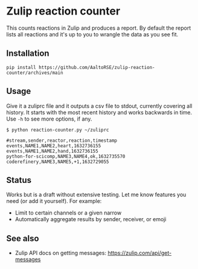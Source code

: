 # Zulip reaction counter

This counts reactions in Zulip and produces a report.  By default the
report lists all reactions and it's up to you to wrangle the data as
you see fit.

## Installation

```
pip install https://github.com/AaltoRSE/zulip-reaction-counter/archives/main
```

## Usage

Give it a zuliprc file and it outputs a csv file to stdout, currently
covering all history.  It starts with the most recent history and
works backwards in time.  Use `-h` to see more options, if any.

```
$ python reaction-counter.py ~/zuliprc
```
```
#stream,sender,reactor,reaction,timestamp
events,NAME1,NAME2,heart,1632736155
events,NAME1,NAME2,hand,1632736155
python-for-scicomp,NAME3,NAME4,ok,1632735570
coderefinery,NAME3,NAME5,+1,1632729055

```

## Status

Works but is a draft without extensive testing.  Let me know features
you need (or add it yourself).  For example:

* Limit to certain channels or a given narrow
* Automatically aggregate results by sender, receiver, or emoji


## See also

* Zulip API docs on getting messages: https://zulip.com/api/get-messages
